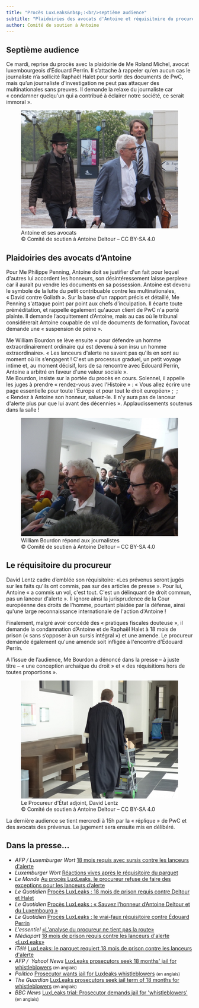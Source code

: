 ```yaml
---
title: "Procès LuxLeaks&nbsp;:<br/>septième audience"
subtitle: "Plaidoiries des avocats d'Antoine et réquisitoire du procureur"
author: Comité de soutien à Antoine
---
```


## Septième audience

Ce mardi, reprise du procès avec la plaidoirie de Me Roland Michel, avocat luxembourgeois d’Édouard Perrin. Il s’attache à rappeler qu’en aucun cas le journaliste n’a sollicité Raphaël Halet pour sortir des documents de PwC, mais qu’un journaliste d'investigation ne peut pas attaquer des multinationales sans preuves. Il demande la relaxe du journaliste car «&nbsp;condamner quelqu'un qui a contribué à éclairer notre société, ce serait immoral&nbsp;».

<figure>
  <img src="/images/news/2016-05-10-antoine-avocats.jpg" alt="Antoine Deltour arrivant au tribunal, accompagné de MMe William Bourdon et Philippe Penning"/>
  <figcaption>Antoine et ses avocats<br/>&copy; Comité de soutien à Antoine Deltour – CC BY-SA 4.0</figcaption>
</figure>

## Plaidoiries des avocats d’Antoine

Pour Me Philippe Penning, Antoine doit se justifier d'un fait pour lequel d'autres lui accordent les honneurs, son désintéressement laisse perplexe car il aurait pu vendre les documents en sa possession. Antoine est devenu le symbole de la lutte du petit contribuable contre les multinationales, «&nbsp;David contre Goliath&nbsp;».   Sur la base d'un rapport précis et détaillé, Me Penning s'attaque point par point aux chefs d'inculpation. Il écarte toute préméditation, et rappelle également qu'aucun client de PwC n'a porté plainte. Il demande l’acquittement d’Antoine, mais au cas où le tribunal considérerait Antoine coupable de vol de documents de formation, l’avocat demande une «&nbsp;suspension de peine&nbsp;».

Me William Bourdon se lève ensuite «&nbsp;pour défendre un homme extraordinairement ordinaire qui est devenu à son insu un homme extraordinaire». «&nbsp;Les lanceurs d'alerte ne savent pas qu'ils en sont au moment où ils s’engagent&nbsp;! C'est un processus graduel, un petit voyage intime et, au moment décisif, lors de sa rencontre avec Édouard Perrin, Antoine a arbitré en faveur d'une valeur sociale&nbsp;».  
Me Bourdon, insiste sur la portée du procès en cours. Solennel, il appelle les juges à prendre «&nbsp;rendez-vous avec l'Histoire&nbsp;» : «&nbsp;Vous allez écrire une page essentielle pour toute l'Europe et pour tout le droit européen»&nbsp;; &nbsp;; «&nbsp;Rendez à Antoine son honneur, saluez-le. Il n'y aura pas de lanceur d'alerte plus pur que lui avant des décennies&nbsp;». Applaudissements soutenus dans la salle&nbsp;!

<figure>
  <img src="/images/news/2016-05-10-interview-bourdon.jpg" alt="Me William Bourdon, interviewé par plusieurs journalistes à la sortie de sa plaidoirie."/>
  <figcaption>William Bourdon répond aux journalistes<br/>&copy; Comité de soutien à Antoine Deltour – CC BY-SA 4.0</figcaption>
</figure>

## Le réquisitoire du procureur

David Lentz cadre d’emblée son réquisitoire: «Les prévenus seront jugés sur les faits qu'ils ont commis, pas sur des articles de presse&nbsp;». Pour lui, Antoine «&nbsp;a commis un vol, c'est tout. C'est un délinquant de droit commun, pas un lanceur d'alerte&nbsp;». Il ignore ainsi la jurisprudence de la Cour européenne des droits de l’homme, pourtant plaidée par la défense, ainsi qu'une large reconnaissance internationale de l'action d'Antoine&nbsp;!

Finalement, malgré avoir concédé des «&nbsp;pratiques fiscales douteuse&nbsp;», il demande la condamnation d’Antoine et de Raphaël Halet à 18 mois de prison («&nbsp;sans s’opposer à un sursis intégral&nbsp;») et une amende. 
Le procureur demande également qu'une amende soit infligée à l'encontre d'Édouard Perrin.

A l’issue de l’audience, Me Bourdon a dénoncé dans la presse –&nbsp;à juste titre&nbsp;– «&nbsp;une conception archaïque du droit&nbsp;» et «&nbsp;des réquisitions hors de toutes proportions&nbsp;».

<figure>
  <img src="/images/news/2016-05-10-lentz-files.jpg" alt="Le Procureur d'État adjoint David Lentz, poussant un chariot contenant le dossier d'instruction."/>
  <figcaption>Le Procureur d'État adjoint, David Lentz<br/>&copy; Comité de soutien à Antoine Deltour – CC BY-SA 4.0</figcaption>
</figure>

La dernière audience se tient mercredi à 15h par la «&nbsp;réplique&nbsp;» de PwC et des avocats des prévenus. Le jugement sera ensuite mis en délibéré.

## Dans la presse…

- _AFP / Luxemburger Wort_ [18 mois requis avec sursis contre les lanceurs d'alerte](https://www.wort.lu/fr/economie/proces-luxleaks-18-mois-requis-avec-sursis-contre-les-lanceurs-d-alerte-5731d128ac730ff4e7f60340)
- _Luxemburger Wort_ [Réactions vives après le réquisitoire du parquet](https://www.wort.lu/de/business/proces-luxleaks-reactions-vives-apres-le-requisitoire-du-parquet-5731e750ac730ff4e7f6035e)
- _Le Monde_ [Au procès LuxLeaks, le procureur refuse de faire des exceptions pour les lanceurs d’alerte](http://www.lemonde.fr/europe/article/2016/05/10/au-proces-luxleaks-le-procureur-refuse-de-faire-des-exceptions-pour-les-lanceurs-d-alerte_4916953_3214.html)
- _Le Quotidien_ [Procès LuxLeaks : 18 mois de prison requis contre Deltour et Halet](http://www.lequotidien.lu/affaire-luxleaks/proces-luxleaks-18-mois-avec-sursis-requis-contre-deltour-et-hallet/)
- _Le Quotidien_ [Procès LuxLeaks : « Sauvez l’honneur d’Antoine Deltour et du Luxembourg »](http://www.lequotidien.lu/affaire-luxleaks/proces-luxleaks-sauvez-lhonneur-dantoine-deltour-et-du-luxembourg/)
- _Le Quotidien_ [Procès LuxLeaks : le vrai-faux réquisitoire contre Édouard Perrin](http://www.lequotidien.lu/affaire-luxleaks/proces-luxleaks-le-vrai-faux-requisitoire-contre-Édouard-perrin/)
- _L'essentiel_ [«L'analyse du procureur ne tient pas la route»](http://www.lessentiel.lu/fr/luxembourg/story/28106635?utm_source=twitterfeed&utm_medium=twitter)
- _Médiapart_ [18 mois de prison requis contre les lanceurs d'alerte «LuxLeaks»](https://www.mediapart.fr/journal/economie/100516/18-mois-de-prison-requis-contre-les-lanceurs-dalerte-luxleaks)
- _iTélé_ [LuxLeaks: le parquet requiert 18 mois de prison contre les lanceurs d'alerte](http://www.itele.fr/justice/video/luxleaks-le-parquet-requiert-18-mois-de-prison-contre-les-lanceurs-dalerte-164158)
- _AFP /  Yahoo! News_ [LuxLeaks prosecutors seek 18 months' jail for whistleblowers](https://www.yahoo.com/news/luxleaks-prosecutors-seek-18-months-jail-whistleblowers-101129063.html?soc_src=social-sh&soc_trk=tw) <small>(en anglais)</small>
- _Politico_ [Prosecutor wants jail for Luxleaks whistleblowers](http://www.politico.eu/article/prosecutor-wants-jail-for-luxleaks-whistleblowers-antoine-deltour-raphael-halet-trial-pwc-pricewaterhousecoopers/) <small>(en anglais)</small>
- _The Guardian_ [LuxLeaks prosecutors seek jail term of 18 months for whistleblowers](https://www.theguardian.com/business/2016/may/10/luxleaks-prosecutors-whistleblowers-tax-evasion-luxembourg-deltour-halet?CMP=share_btn_tw) <small>(en anglais)</small>
- _BBC News_ [LuxLeaks trial: Prosecutor demands jail for 'whistleblowers'](http://www.bbc.com/news/world-europe-36255751#?utm_source=twitterfeed&utm_medium=twitter) <small>(en anglais)</small>
